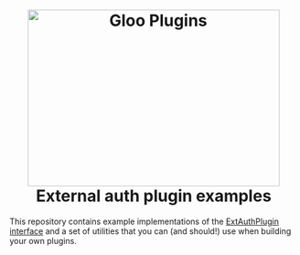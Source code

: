 <h1 align="center">
    <img src="https://github.com/solo-io/ext-auth-plugin-examples/raw/master/img/gloo-plugin.png" alt="Gloo Plugins" width="440" height="309">
  <br>
  External auth plugin examples
</h1>

This repository contains example implementations of the 
[ExtAuthPlugin interface](https://github.com/solo-io/ext-auth-plugins/blob/master/api/interface.go) and a set 
of utilities that you can (and should!) use when building your own plugins.